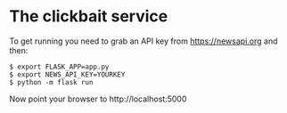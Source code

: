# The clickbait service

To get running you need to grab an API key from https://newsapi.org and then:
```
$ export FLASK_APP=app.py
$ export NEWS_API_KEY=YOURKEY
$ python -m flask run
```

Now point your browser to http://localhost:5000
